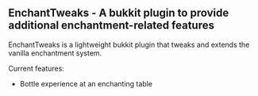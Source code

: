 EnchantTweaks - A bukkit plugin to provide additional enchantment-related features
---

EnchantTweaks is a lightweight bukkit plugin that tweaks and extends the vanilla enchantment system.

Current features:
* Bottle experience at an enchanting table

